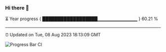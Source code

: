 ### Hi there 👋

⏳ Year progress { ██████████████████▁▁▁▁▁▁▁▁▁▁▁▁ } 60.21 %

---

⏰ Updated on Tue, 08 Aug 2023 18:13:09 GMT

![Progress Bar CI](https://github.com/liununu/liununu/workflows/Progress%20Bar%20CI/badge.svg)

